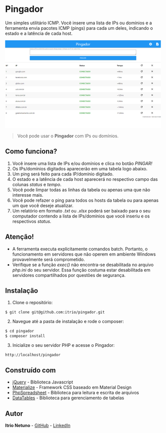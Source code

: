 # Pingador

Um simples utilitário ICMP. Você insere uma lista de IPs ou domínios e a ferramenta envia pacotes ICMP (pings) para cada um deles, indicando o estado e a latência de cada host.

![](screenshots/index.png)
> Você pode usar o **Pingador** com IPs ou domínios.

## Como funciona?
1. Você insere uma lista de IPs e/ou domínios e clica no botão *PINGAR!*
2. Os IPs/domínios digitados aparecerão em uma tabela logo abaixo.
3. Um ping será feito para cada IP/domínio digitado.
4. O estado e a latência de cada host aparecerá no respectivo campo das colunas *status* e *tempo*.
5. Você pode limpar todas as linhas da tabela ou apenas uma que não interesse mais.
6. Você pode refazer o ping para todos os hosts da tabela ou para apenas um que você deseje atualizar.
7. Um relatório em formato *.txt* ou *.xlsx* poderá ser baixado para o seu computador contendo a lista de IPs/domínios que você inseriu e os respectivos *status*.

## Atenção!

- A ferramenta executa explicitamente comandos batch. Portanto, o funcionamento em servidores que não operem em ambiente Windows provavelmente será comprometido.
- Verifique se a função *exec()* não encontra-se desabilitada no arquivo *php.ini* do seu servidor. Essa função costuma estar desabilitada em servidores compartilhados por questões de segurança.

## Instalação
1. Clone o repositório:
~~~~
$ git clone git@github.com:itrio/pingador.git
~~~~
2. Navegue até a pasta de instalação e rode o composer:
~~~~
$ cd pingador
$ composer install
~~~~
3. Inicialize o seu servidor PHP e acesse o Pingador:
~~~~
http://localhost/pingador
~~~~

## Construído com

* [jQuery](https://maven.apache.org/) - Biblioteca Javascript
* [Materialize](https://github.com/Dogfalo/materialize) - Framework CSS baseado em Material Design
* [PhpSpreadsheet](https://github.com/PHPOffice/PhpSpreadsheet) - Biblioteca para leitura e escrita de arquivos
* [DataTables](https://github.com/DataTables/DataTables) - Biblioteca para gerenciamento de tabelas

## Autor

**Itrio Netuno** - 
[GitHub](https://github.com/itrio) -
[LinkedIn](https://www.linkedin.com/in/itrionetuno/)
